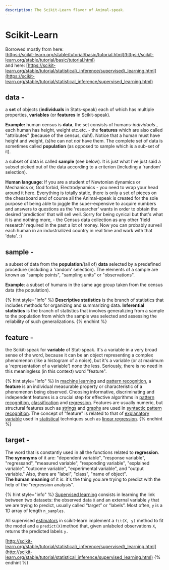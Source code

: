 ```yaml
---
description: The Scikit-Learn flavor of Animal-speak.
---
```


# Scikit-Learn

Borrowed mostly from here:  
[https://scikit-learn.org/stable/tutorial/basic/tutorial.html](https://scikit-learn.org/stable/tutorial/basic/tutorial.html)   
and here: [https://scikit-learn.org/stable/tutorial/statistical\_inference/supervised\_learning.html](https://scikit-learn.org/stable/tutorial/statistical_inference/supervised_learning.html)

## **data -**

a **set** of objects \(**individuals** in Stats-speak\) each of which has multiple properties, **variables** \(or **features** in Scikit-speak\).  
  
**Example:** human census is **data**, the set consists of humans-_individuals_ , each human has height, weight etc.etc. - the **features** which are also called "attributes" \(because of the census, duh!\). Notice that a human must have height and weight, \(s\)he can not _not_ have them. The complete set of data is sometimes called **population** \(as opposed to sample which is a sub-set of it\).

a subset of data is called **sample** \(see below\). It is just what I've just said  a subset picked out of the data according to a criterion \(including a 'random' selection\).

**Human language**: If you are a student of Newtonian dynamics or Mechanics or, God forbid, Electrodynamics - you need to wrap your head around it here. Everything is totally static, there is only a set of pieces on the chessboard and of course all the Animal-speak is created for the sole purpose of being able to joggle the super-expensive to acquire numbers and answers to questions as the 'researcher' wants in order to obtain the desired 'prediction' that will sell well. Sorry for being cynical but that's what it is and nothing more, - the Census data collection as any other 'field research' required in the past a lot of money. Now you can probably surveil each human in an industrialized country in real time and work with that 'data'. :\)

## sample -

a subset of data from the **population**/\(all of\) **data** selected by a predefined procedure \(including a 'random' selection\). The elements of a sample are known as "sample points", "sampling units" or "observations".  
  
**Example**: a subset of humans in the same age group taken from the census data \(the population\).

{% hint style="info" %}
**Descriptive statistics** is the branch of statistics that includes methods for organizing and summarizing data. **Inferential statistics** is the branch of statistics that involves generalizing from a sample to the population from which the sample was selected and assessing the reliability of such generalizations.
{% endhint %}

## **feature -**

the Scikit-speak for **variable** of Stat-speak. It's a variable in a very broad sense of the word, because it can be an object representing a complex phenomenon \(like a histogram of a noise\), but it's a variable \(or at maximum a 'representation of a variable'\) none the less. Seriously, there is no need in this meaningless \(in this context\) word "feature".

{% hint style="info" %}
In [machine learning](https://en.wikipedia.org/wiki/Machine_learning) and [pattern recognition](https://en.wikipedia.org/wiki/Pattern_recognition), a **feature** is an individual measurable property or characteristic of a phenomenon being observed. Choosing informative, discriminating and independent features is a crucial step for effective algorithms in [pattern recognition](https://en.wikipedia.org/wiki/Pattern_recognition), [classification](https://en.wikipedia.org/wiki/Classification_%28machine_learning%29) and [regression](https://en.wikipedia.org/wiki/Regression_analysis). Features are usually numeric, but structural features such as [strings](https://en.wikipedia.org/wiki/String_%28computer_science%29) and [graphs](https://en.wikipedia.org/wiki/Graph_%28discrete_mathematics%29) are used in [syntactic pattern recognition](https://en.wikipedia.org/wiki/Syntactic_pattern_recognition). The concept of "feature" is related to that of [explanatory variable](https://en.wikipedia.org/wiki/Explanatory_variable) used in [statistical](https://en.wikipedia.org/wiki/Statistics) techniques such as [linear regression](https://en.wikipedia.org/wiki/Linear_regression).
{% endhint %}

## **target** - 

The word that is constantly used in all the functions related to **regression**.   
**The synonyms** of it are: "dependent variable", "response variable", "regressand", "measured variable", "responding variable", "explained variable", "outcome variable", "experimental variable", and "output variable." Also, there are "label", "class", "name of object".   
**The human meaning** of it is: it's the thing you are trying to predict with the help of the "regression analysis".

{% hint style="info" %}
[Supervised learning](https://scikit-learn.org/stable/supervised_learning.html#supervised-learning) consists in learning the link between two datasets: the observed data `X` and an external variable `y` that we are trying to predict, usually called “target” or “labels”. Most often, `y` is a 1D array of length `n_samples`.

All supervised [estimators](https://en.wikipedia.org/wiki/Estimator) in scikit-learn implement a `fit(X, y)` method to fit the model and a `predict(X)`method that, given unlabeled observations `X`, returns the predicted labels `y.`

[http://scikit-learn.org/stable/tutorial/statistical\_inference/supervised\_learning.html](http://scikit-learn.org/stable/tutorial/statistical_inference/supervised_learning.html)
{% endhint %}

